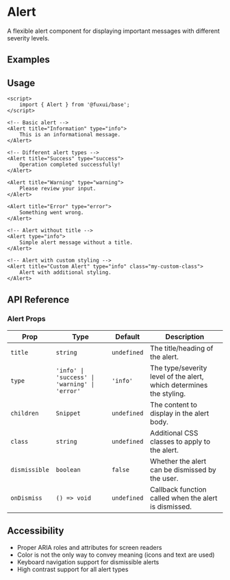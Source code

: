 <script>
	import Example from './Example.svelte';
</script>

# Alert

A flexible alert component for displaying important messages with different severity levels.

## Examples

<Example />

## Usage

```svelte
<script>
	import { Alert } from '@fuxui/base';
</script>

<!-- Basic alert -->
<Alert title="Information" type="info">
	This is an informational message.
</Alert>

<!-- Different alert types -->
<Alert title="Success" type="success">
	Operation completed successfully!
</Alert>

<Alert title="Warning" type="warning">
	Please review your input.
</Alert>

<Alert title="Error" type="error">
	Something went wrong.
</Alert>

<!-- Alert without title -->
<Alert type="info">
	Simple alert message without a title.
</Alert>

<!-- Alert with custom styling -->
<Alert title="Custom Alert" type="info" class="my-custom-class">
	Alert with additional styling.
</Alert>
```

## API Reference

### Alert Props

| Prop | Type | Default | Description |
|------|------|---------|-------------|
| `title` | `string` | `undefined` | The title/heading of the alert. |
| `type` | `'info' \| 'success' \| 'warning' \| 'error'` | `'info'` | The type/severity level of the alert, which determines the styling. |
| `children` | `Snippet` | `undefined` | The content to display in the alert body. |
| `class` | `string` | `undefined` | Additional CSS classes to apply to the alert. |
| `dismissible` | `boolean` | `false` | Whether the alert can be dismissed by the user. |
| `onDismiss` | `() => void` | `undefined` | Callback function called when the alert is dismissed. |

## Accessibility

- Proper ARIA roles and attributes for screen readers
- Color is not the only way to convey meaning (icons and text are used)
- Keyboard navigation support for dismissible alerts
- High contrast support for all alert types
